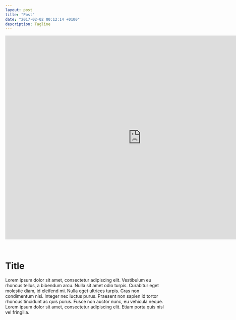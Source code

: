 ```yaml
---
layout: post
title: "Post"
date: "2017-02-02 00:12:14 +0100"
description: Tagline
---
```


<iframe style="margin-bottom: 2em;" src="https://player.vimeo.com/video/12492213?title=0&byline=0&portrait=0" width="860" height="645" frameborder="0" webkitallowfullscreen mozallowfullscreen allowfullscreen></iframe>

# Title

Lorem ipsum dolor sit amet, consectetur adipiscing elit. Vestibulum eu rhoncus tellus, a bibendum arcu. Nulla sit amet odio turpis. Curabitur eget molestie diam, id eleifend mi. Nulla eget ultrices turpis. Cras non condimentum nisi. Integer nec luctus purus. Praesent non sapien id tortor rhoncus tincidunt ac quis purus. Fusce non auctor nunc, eu vehicula neque. Lorem ipsum dolor sit amet, consectetur adipiscing elit. Etiam porta quis nisl vel fringilla.

